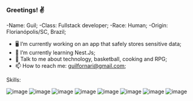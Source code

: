 ### Greetings! :v:

-Name: Guil;
-Class: Fullstack developer;
-Race: Human;
-Origin: Florianópolis/SC, Brazil;

<!--
**guilfornari/guilfornari** is a ✨ _special_ ✨ repository because its `README.md` (this file) appears on your GitHub profile.

Here are some ideas to get you started:
-->
- :desktop_computer: I’m currently working on an app that safely stores sensitive data;
- 🌱 I’m currently learning Nest.Js;
- 💬 Talk to me about technology, basketball, cooking and RPG;
- 📫 How to reach me: guilfornari@gmail.com;

Skills:

![image](https://img.shields.io/badge/Express%20js-000000?style=for-the-badge&logo=express&logoColor=white)
![image](https://img.shields.io/badge/Jest-C21325?style=for-the-badge&logo=jest&logoColor=white)
![image](https://img.shields.io/badge/nestjs-E0234E?style=for-the-badge&logo=nestjs&logoColor=white)
![image](https://img.shields.io/badge/Node%20js-339933?style=for-the-badge&logo=nodedotjs&logoColor=white)
![image](https://img.shields.io/badge/React-20232A?style=for-the-badge&logo=react&logoColor=61DAFB)
![image](https://img.shields.io/badge/JavaScript-323330?style=for-the-badge&logo=javascript&logoColor=F7DF1E)
![image](https://img.shields.io/badge/Dart-0175C2?style=for-the-badge&logo=dart&logoColor=white)
![image](https://img.shields.io/badge/Flutter-02569B?style=for-the-badge&logo=flutter&logoColor=white)

